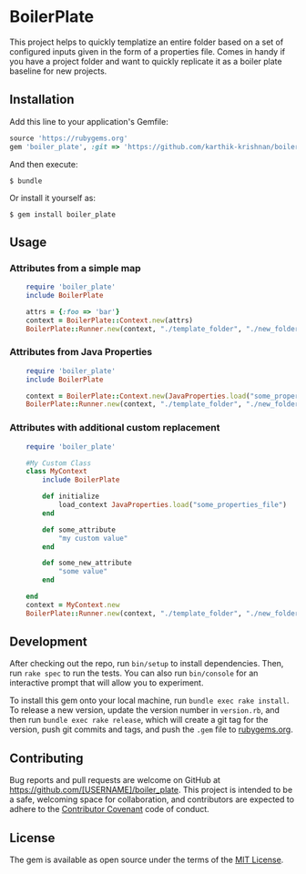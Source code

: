 # BoilerPlate

This project helps to quickly templatize an entire folder based on a set of configured inputs given in the form of a properties file.  Comes in handy if you have a project folder and want to quickly replicate it as a boiler plate baseline for new projects.

## Installation

Add this line to your application's Gemfile:

```ruby
source 'https://rubygems.org'
gem 'boiler_plate', :git => 'https://github.com/karthik-krishnan/boiler_plate'
```

And then execute:

    $ bundle

Or install it yourself as:

    $ gem install boiler_plate

## Usage

### Attributes from a simple map
```ruby
	require 'boiler_plate'
	include BoilerPlate

	attrs = {:foo => 'bar'}
	context = BoilerPlate::Context.new(attrs)
	BoilerPlate::Runner.new(context, "./template_folder", "./new_folder").run
```

### Attributes from Java Properties
```ruby
	require 'boiler_plate'
	include BoilerPlate

	context = BoilerPlate::Context.new(JavaProperties.load("some_properties_file"))
	BoilerPlate::Runner.new(context, "./template_folder", "./new_folder").run
```

### Attributes with additional custom replacement
```ruby
	require 'boiler_plate'

	#My Custom Class
	class MyContext
		include BoilerPlate	

		def initialize
			load_context JavaProperties.load("some_properties_file")
		end

		def some_attribute
			"my custom value"
		end

		def some_new_attribute
			"some value"
		end	

	end
	context = MyContext.new
	BoilerPlate::Runner.new(context, "./template_folder", "./new_folder").run

```

## Development

After checking out the repo, run `bin/setup` to install dependencies. Then, run `rake spec` to run the tests. You can also run `bin/console` for an interactive prompt that will allow you to experiment.

To install this gem onto your local machine, run `bundle exec rake install`. To release a new version, update the version number in `version.rb`, and then run `bundle exec rake release`, which will create a git tag for the version, push git commits and tags, and push the `.gem` file to [rubygems.org](https://rubygems.org).

## Contributing

Bug reports and pull requests are welcome on GitHub at https://github.com/[USERNAME]/boiler_plate. This project is intended to be a safe, welcoming space for collaboration, and contributors are expected to adhere to the [Contributor Covenant](http://contributor-covenant.org) code of conduct.


## License

The gem is available as open source under the terms of the [MIT License](http://opensource.org/licenses/MIT).

